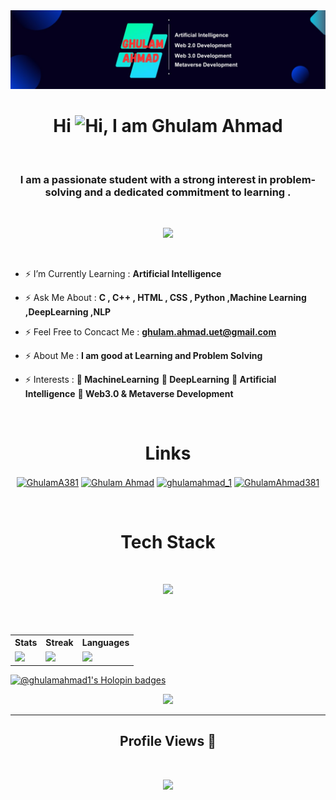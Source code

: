 <img src="1690788566623.jpg">
<h1 align="center">Hi <img src='https://qpluspicture.oss-cn-beijing.aliyuncs.com/6LjjQA/Hi.gif' alt='Hi' width="24"/>, I am Ghulam Ahmad</h1>
<br>
<h3 align="center">I am a passionate student with a strong interest in problem-solving and a dedicated commitment to learning .</h3>
<br>
<p align="center">
          <a href="https://github.com/hydraphyzer"><img src="https://readme-typing-svg.herokuapp.com?font=&duration=2000&color=F9FF33&background=22CC3300&center=true&vCenter=true&width=500&lines=DSA+%7C+OOP+%7C+C%2B%2B+%7C+C+|;HTML+%7C+CSS+%7C+Python+|;|Artificial+Inelligence+|;Inetersted+to+Learn+New+Stacks"](https://git.io/typing-svg)></a>
</p>
<br>

- ⚡ I’m Currently Learning : **Artificial Intelligence**

- ⚡ Ask Me About : **C , C++ , HTML , CSS , Python ,Machine Learning ,DeepLearning ,NLP**

- ⚡ Feel Free to Concact Me : **ghulam.ahmad.uet@gmail.com**

- ⚡ About Me : **I am good at Learning and Problem Solving**

- ⚡ Interests : **🎯 MachineLearning** <bd>**🎯 DeepLearning**<bd> **🎯 Artificial Intelligence** <bd> **🎯 Web3.0 & Metaverse Development**
<br>
<h1 align = "center">Links</h1>
<p align="center">
<a href="https://twitter.com/GhulamA381" target="blank"><img align="center" src="https://raw.githubusercontent.com/rahuldkjain/github-profile-readme-generator/master/src/images/icons/Social/twitter.svg" alt="GhulamA381" height="30" width="40" /></a>
<a href="https://www.linkedin.com/in/ghulam-ahmad-840a06249/" target="blank"><img align="center" src="https://raw.githubusercontent.com/rahuldkjain/github-profile-readme-generator/master/src/images/icons/Social/linked-in-alt.svg" alt="Ghulam Ahmad" height="30" width="40" /></a>
<a href="https://www.instagram.com/ghulamahmad_1/" target="blank"><img align="center" src="https://raw.githubusercontent.com/rahuldkjain/github-profile-readme-generator/master/src/images/icons/Social/instagram.svg" alt="ghulamahmad_1" height="30" width="40" /></a>
<a href="https://leetcode.com/GhulamAhmad381/" target="blank"><img align="center" src="https://raw.githubusercontent.com/rahuldkjain/github-profile-readme-generator/master/src/images/icons/Social/leet-code.svg" alt="GhulamAhmad381" height="30" width="40" /></a>
</p>
<br>
</p>
<h1 align="center"> Tech Stack</h1><br>
<p align="center">
  <a href="https://skillicons.dev">
    <img src="https://skillicons.dev/icons?i=html,css,c,cpp,git,github,py,ts,js,nodejs" />
  </a>
</p>
<br>
<table>
  <tr>
    <th>Stats</th>
    <th>Streak</th>
    <th>Languages</th>
  </tr>
  <tr>
    <td><img src="https://github-profile-summary-cards.vercel.app/api/cards/stats?username=ghulam-ahmad-1&theme=2077"/></td>
    <td><a href="https://git.io/streak-stats"><img src="https://streak-stats.demolab.com/?user=ghulam-ahmad-1&theme=radical&hide_border=true&border_radius=32&date_format=j%20M%5B%20Y%5D&ring=888888"/></a></td>
    <td><img src="https://github-profile-summary-cards.vercel.app/api/cards/repos-per-language?username=ghulam-ahmad-1&theme=2077"/></td>
  </tr>
   <br>
</table>

[![@ghulamahmad1's Holopin badges](https://holopin.me/ghulamahmad1)](https://holopin.io/@ghulamahmad1)

<p align="center">
          <img src="https://github-profile-summary-cards.vercel.app/api/cards/profile-details?username=ghulam-ahmad-1&theme=2077&hide_border=false" />
    </span></a>
<br>
<hr>
<h2 align = "center">Profile Views 👀</h2> 
<br> 
<p align = "center">
<img src="https://profile-counter.glitch.me/ghulam-ahmad-1/count.svg" />
</p>
</p>
